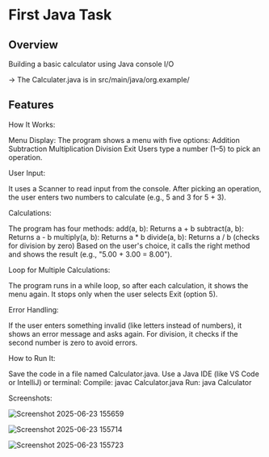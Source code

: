 # First Java Task
## Overview
Building a basic calculator using Java console I/O

->  The Calculater.java is in src/main/java/org.example/
## Features
How It Works:

Menu Display:
The program shows a menu with five options:
Addition
Subtraction
Multiplication
Division
Exit
Users type a number (1–5) to pick an operation.

User Input:

It uses a Scanner to read input from the console.
After picking an operation, the user enters two numbers to calculate (e.g., 5 and 3 for 5 + 3).

Calculations:

The program has four methods:
add(a, b): Returns a + b
subtract(a, b): Returns a - b
multiply(a, b): Returns a * b
divide(a, b): Returns a / b (checks for division by zero)
Based on the user's choice, it calls the right method and shows the result (e.g., "5.00 + 3.00 = 8.00").

Loop for Multiple Calculations:

The program runs in a while loop, so after each calculation, it shows the menu again.
It stops only when the user selects Exit (option 5).

Error Handling:

If the user enters something invalid (like letters instead of numbers), it shows an error message and asks again.
For division, it checks if the second number is zero to avoid errors.

How to Run It:

Save the code in a file named Calculator.java.
Use a Java IDE (like VS Code or IntelliJ) or terminal:
Compile: javac Calculator.java
Run: java Calculator

Screenshots:

![Screenshot 2025-06-23 155659](https://github.com/user-attachments/assets/8c419187-8f2e-4c77-bdcb-269f99f794dd)


![Screenshot 2025-06-23 155714](https://github.com/user-attachments/assets/fb9a3828-f595-4760-aa9a-6e6e16bb11ed)


![Screenshot 2025-06-23 155723](https://github.com/user-attachments/assets/3fed25d4-9192-4dd5-889e-5a6bb5901257)


